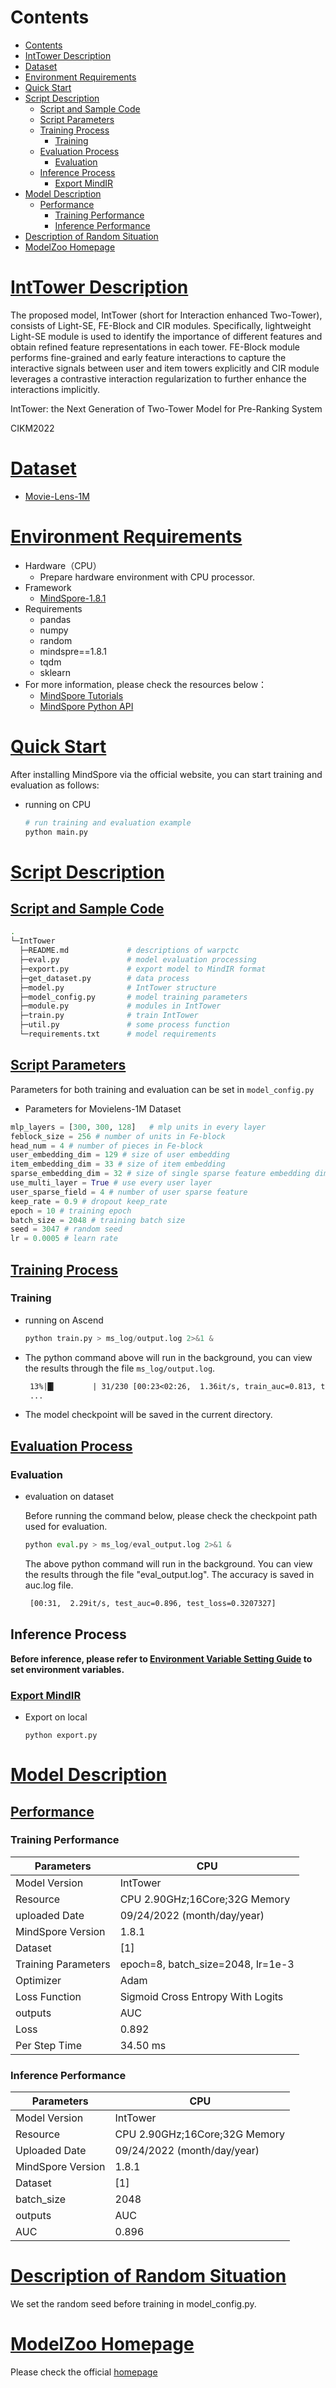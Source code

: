 
# Contents

- [Contents](#contents)
- [IntTower Description](#IntTower-description)
- [Dataset](#dataset)
- [Environment Requirements](#environment-requirements)
- [Quick Start](#quick-start)
- [Script Description](#script-description)
    - [Script and Sample Code](#script-and-sample-code)
    - [Script Parameters](#script-parameters)
    - [Training Process](#training-process)
        - [Training](#training)
    - [Evaluation Process](#evaluation-process)
        - [Evaluation](#evaluation)
    - [Inference Process](#inference-process)
        - [Export MindIR](#export-mindir)
- [Model Description](#model-description)
    - [Performance](#performance)
        - [Training Performance](#training-performance)
        - [Inference Performance](#inference-performance)
- [Description of Random Situation](#description-of-random-situation)
- [ModelZoo Homepage](#modelzoo-homepage)

# [IntTower Description](#contents)

The proposed model, IntTower (short for Interaction enhanced Two-Tower), consists of Light-SE, FE-Block and CIR modules.
Specifically, lightweight Light-SE module is used to identify the importance of different features and obtain refined feature representations in each tower. FE-Block module performs fine-grained and early feature interactions to capture the interactive signals between user and item towers explicitly and CIR module leverages a contrastive interaction regularization to further enhance the interactions implicitly.

IntTower: the Next Generation of Two-Tower Model for
Pre-Ranking System

CIKM2022

# [Dataset](#contents)

- [Movie-Lens-1M](https://grouplens.org/datasets/movielens/1m/)

# [Environment Requirements](#contents)

- Hardware（CPU）
    - Prepare hardware environment with CPU  processor.
- Framework
    - [MindSpore-1.8.1](https://www.mindspore.cn/install/en)
- Requirements
  - pandas
  - numpy
  - random
  - mindspre==1.8.1
  - tqdm
  - sklearn
- For more information, please check the resources below：
  - [MindSpore Tutorials](https://www.mindspore.cn/tutorials/en/master/index.html)
  - [MindSpore Python API](https://www.mindspore.cn/docs/en/master/index.html)

# [Quick Start](#contents)

After installing MindSpore via the official website, you can start training and evaluation as follows:

- running on CPU

  ```python
  # run training and evaluation example
  python main.py
  ```

# [Script Description](#contents)

## [Script and Sample Code](#contents)

```bash
.
└─IntTower
  ├─README.md             # descriptions of warpctc
  ├─eval.py               # model evaluation processing
  ├─export.py             # export model to MindIR format
  ├─get_dataset.py        # data process  
  ├─model.py              # IntTower structure
  ├─model_config.py       # model training parameters
  ├─module.py             # modules in IntTower
  ├─train.py              # train IntTower
  ├─util.py               # some process function
  └─requirements.txt      # model requirements
```

## [Script Parameters](#contents)

Parameters for both training and evaluation can be set in `model_config.py`

- Parameters for Movielens-1M Dataset

```python
mlp_layers = [300, 300, 128]   # mlp units in every layer
feblock_size = 256 # number of units in Fe-block
head_num = 4 # number of pieces in Fe-block
user_embedding_dim = 129 # size of user embedding
item_embedding_dim = 33 # size of item embedding
sparse_embedding_dim = 32 # size of single sparse feature embedding dim
use_multi_layer = True # use every user layer
user_sparse_field = 4 # number of user sparse feature
keep_rate = 0.9 # dropout keep_rate
epoch = 10 # training epoch
batch_size = 2048 # training batch size
seed = 3047 # random seed
lr = 0.0005 # learn rate
 ```

## [Training Process](#contents)

### Training

- running on Ascend

  ```python
  python train.py > ms_log/output.log 2>&1 &
  ```

- The python command above will run in the background, you can view the results through the file `ms_log/output.log`.

  ```txt
   13%|█▎        | 31/230 [00:23<02:26,  1.36it/s, train_auc=0.813, train_loss=0.60894054]
   ...
  ```

- The model checkpoint will be saved in the current directory.

## [Evaluation Process](#contents)

### Evaluation

- evaluation on dataset

  Before running the command below, please check the checkpoint path used for evaluation.

  ```python
  python eval.py > ms_log/eval_output.log 2>&1 &
  ```

  The above python command will run in the background. You can view the results through the file "eval_output.log". The accuracy is saved in auc.log file.

  ```txt
   [00:31,  2.29it/s, test_auc=0.896, test_loss=0.3207327]
  ```

## Inference Process

**Before inference, please refer to [Environment Variable Setting Guide](https://gitee.com/mindspore/models/tree/master/utils/ascend310_env_set/README.md) to set environment variables.**

### [Export MindIR](#contents)

- Export on local

  ```shell
  python export.py
  ```

# [Model Description](#contents)

## [Performance](#contents)

### Training Performance

| Parameters          | CPU                               |
|---------------------|-----------------------------------|
| Model Version       | IntTower                          |
| Resource            | CPU 2.90GHz;16Core;32G Memory     |
| uploaded Date       | 09/24/2022 (month/day/year)       |
| MindSpore Version   | 1.8.1                             |
| Dataset             | [1]                               |
| Training Parameters | epoch=8, batch_size=2048, lr=1e-3 |
| Optimizer           | Adam                              |
| Loss Function       | Sigmoid Cross Entropy With Logits |
| outputs             | AUC                               |
| Loss                | 0.892                             |
| Per Step Time       | 34.50 ms                          |

### Inference Performance

| Parameters        | CPU                           |
|-------------------|-------------------------------|
| Model Version     | IntTower                      |
| Resource          | CPU 2.90GHz;16Core;32G Memory |                        |
| Uploaded Date     | 09/24/2022 (month/day/year)   |
| MindSpore Version | 1.8.1                         |
| Dataset           | [1]                           |
| batch_size        | 2048                          |
| outputs           | AUC                           |
| AUC               | 0.896                         |

# [Description of Random Situation](#contents)

We set the random seed before training in model_config.py.

# [ModelZoo Homepage](#contents)

 Please check the official [homepage](https://gitee.com/mindspore/models)